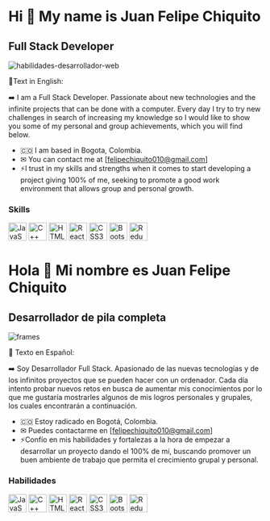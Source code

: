 Hi 👋 My name is Juan Felipe Chiquito
==========================

Full Stack Developer
--------------------
![habilidades-desarrollador-web](https://user-images.githubusercontent.com/58018580/224174060-f208c5c3-014c-4347-b9ad-3bf743c49d5b.jpg)

📘Text in English:

➡️ I am a Full Stack Developer. Passionate about new technologies and the infinite projects that can be done with a computer. Every day I try to try new challenges in search of increasing my knowledge so I would like to show you some of my personal and group achievements, which you will find below.

* 🇨🇴 I am based in Bogota, Colombia.
* ✉ You can contact me at [felipechiquito010@gmail.com]
* ⚡I trust in my skills and strengths when it comes to start developing   a project giving 100% of me, seeking to promote a good work environment that allows group and personal growth.


### Skills

<p align="left">
<a href="https://developer.mozilla.org/en-US/docs/Web/JavaScript" target="_blank" rel="noreferrer"><img src="https://raw.githubusercontent.com/danielcranney/readme-generator/main/public/icons/skills/javascript-colored.svg" width="36" height="36" alt="JavaScript" /></a>
<a href="https://docs.microsoft.com/en-us/cpp/?view=msvc-170" target="_blank" rel="noreferrer"><img src="https://raw.githubusercontent.com/danielcranney/readme-generator/main/public/icons/skills/cplusplus-colored.svg" width="36" height="36" alt="C++" /></a>
<a href="https://developer.mozilla.org/en-US/docs/Glossary/HTML5" target="_blank" rel="noreferrer"><img src="https://raw.githubusercontent.com/danielcranney/readme-generator/main/public/icons/skills/html5-colored.svg" width="36" height="36" alt="HTML5" /></a>
<a href="https://reactjs.org/" target="_blank" rel="noreferrer"><img src="https://raw.githubusercontent.com/danielcranney/readme-generator/main/public/icons/skills/react-colored.svg" width="36" height="36" alt="React" /></a>
<a href="https://www.w3.org/TR/CSS/#css" target="_blank" rel="noreferrer"><img src="https://raw.githubusercontent.com/danielcranney/readme-generator/main/public/icons/skills/css3-colored.svg" width="36" height="36" alt="CSS3" /></a>
<a href="https://getbootstrap.com/" target="_blank" rel="noreferrer"><img src="https://raw.githubusercontent.com/danielcranney/readme-generator/main/public/icons/skills/bootstrap-colored.svg" width="36" height="36" alt="Bootstrap" /></a>
<a href="https://redux.js.org/" target="_blank" rel="noreferrer"><img src="https://raw.githubusercontent.com/danielcranney/readme-generator/main/public/icons/skills/redux-colored.svg" width="36" height="36" alt="Redux" /></a>
  
Hola 👋 Mi nombre es Juan Felipe Chiquito
==========================

Desarrollador de pila completa
--------------------
![frames](https://user-images.githubusercontent.com/58018580/224179814-597a1b90-0a5f-413d-ae2a-d776156bff3c.png)
  
📗 Texto en Español:

➡️ Soy Desarrollador Full Stack. Apasionado de las nuevas tecnologías y de los infinitos proyectos que se pueden hacer con un ordenador. Cada día intento probar nuevos retos en busca de aumentar mis conocimientos por lo que me gustaría mostrarles algunos de mis logros personales y grupales, los cuales encontrarán a continuación.

* 🇨🇴 Estoy radicado en Bogotá, Colombia.
* ✉ Puedes contactarme en [felipechiquito010@gmail.com]
* ⚡Confío en mis habilidades y fortalezas a la hora de empezar a desarrollar un proyecto dando el 100% de mí, buscando promover un buen ambiente de trabajo que permita el crecimiento grupal y personal.
  
### Habilidades

<p align="left">
<a href="https://developer.mozilla.org/en-US/docs/Web/JavaScript" target="_blank" rel="noreferrer"><img src="https://raw.githubusercontent.com/danielcranney/readme-generator/main/public/icons/skills/javascript-colored.svg" width="36" height="36" alt="JavaScript" /></a>
<a href="https://docs.microsoft.com/en-us/cpp/?view=msvc-170" target="_blank" rel="noreferrer"><img src="https://raw.githubusercontent.com/danielcranney/readme-generator/main/public/icons/skills/cplusplus-colored.svg" width="36" height="36" alt="C++" /></a>
<a href="https://developer.mozilla.org/en-US/docs/Glossary/HTML5" target="_blank" rel="noreferrer"><img src="https://raw.githubusercontent.com/danielcranney/readme-generator/main/public/icons/skills/html5-colored.svg" width="36" height="36" alt="HTML5" /></a>
<a href="https://reactjs.org/" target="_blank" rel="noreferrer"><img src="https://raw.githubusercontent.com/danielcranney/readme-generator/main/public/icons/skills/react-colored.svg" width="36" height="36" alt="React" /></a>
<a href="https://www.w3.org/TR/CSS/#css" target="_blank" rel="noreferrer"><img src="https://raw.githubusercontent.com/danielcranney/readme-generator/main/public/icons/skills/css3-colored.svg" width="36" height="36" alt="CSS3" /></a>
<a href="https://getbootstrap.com/" target="_blank" rel="noreferrer"><img src="https://raw.githubusercontent.com/danielcranney/readme-generator/main/public/icons/skills/bootstrap-colored.svg" width="36" height="36" alt="Bootstrap" /></a>
<a href="https://redux.js.org/" target="_blank" rel="noreferrer"><img src="https://raw.githubusercontent.com/danielcranney/readme-generator/main/public/icons/skills/redux-colored.svg" width="36" height="36" alt="Redux" /></a>
